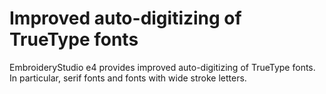 # Improved auto-digitizing of TrueType fonts

EmbroideryStudio e4 provides improved auto-digitizing of TrueType fonts. In particular, serif fonts and fonts with wide stroke letters.
